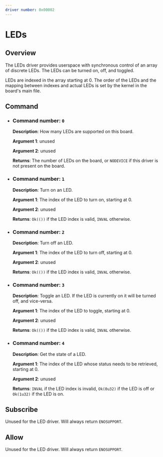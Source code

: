 ```yaml
---
driver number: 0x00002
---
```


# LEDs

## Overview

The LEDs driver provides userspace with synchronous control of an array of
discrete LEDs. The LEDs can be turned on, off, and toggled.

LEDs are indexed in the array starting at 0. The order of the LEDs and the
mapping between indexes and actual LEDs is set by the kernel in the board's
main file.

## Command

  * ### Command number: `0`

    **Description**: How many LEDs are supported on this board.

    **Argument 1**: unused

    **Argument 2**: unused

    **Returns**: The number of LEDs on the board, or `NODEVICE` if this driver
    is not present on the board.

  * ### Command number: `1`

    **Description**: Turn on an LED.

    **Argument 1**: The index of the LED to turn on, starting at 0.

    **Argument 2**: unused

    **Returns**: `Ok(())` if the LED index is valid, `INVAL` otherwise.

  * ### Command number: `2`

    **Description**: Turn off an LED.

    **Argument 1**: The index of the LED to turn off, starting at 0.

    **Argument 2**: unused

    **Returns**: `Ok(())` if the LED index is valid, `INVAL` otherwise.

  * ### Command number: `3`

    **Description**: Toggle an LED. If the LED is currently on it will be turned
    off, and vice-versa.

    **Argument 1**: The index of the LED to toggle, starting at 0.

    **Argument 2**: unused

    **Returns**: `Ok(())` if the LED index is valid, `INVAL` otherwise.

  * ### Command number: `4`

    **Description**: Get the state of a LED.

    **Argument 1**: The index of the LED whose status needs to be retrieved, starting at 0.

    **Argument 2**: unused

    **Returns**: `INVAL` if the LED index is invalid, `Ok(0u32)` if the LED is off or `Ok(1u32)` if
	the LED is on.

## Subscribe

Unused for the LED driver. Will always return `ENOSUPPORT`.

## Allow

Unused for the LED driver. Will always return `ENOSUPPORT`.
